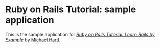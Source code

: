 # Ruby on Rails Tutorial: sample application

This is the sample application for 
[*Ruby on Rails Tutorial: Learn Rails by Example*](http://railstutorial.org/)
by [Michael Hartl](http://michaelhartl.com).
